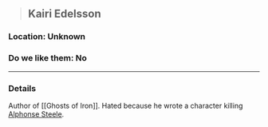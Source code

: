 >## Kairi Edelsson

### Location: Unknown

### Do we like them: No

***

### Details

Author of [[Ghosts of Iron]]. Hated because he wrote a character killing [Alphonse Steele](../PCs/Alphonse%20Steele.md). 